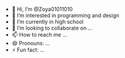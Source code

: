 - 👋 Hi, I’m @Zoya01011010
- 👀 I’m interested in programming and design
- 🌱 I’m currently in high school
- 💞️ I’m looking to collaborate on ...
- 📫 How to reach me ...
- 😄 Pronouns: ...
- ⚡ Fun fact: ...

<!---
Zoya01011010/Zoya01011010 is a ✨ special ✨ repository because its `README.md` (this file) appears on your GitHub profile.
You can click the Preview link to take a look at your changes.
--->

